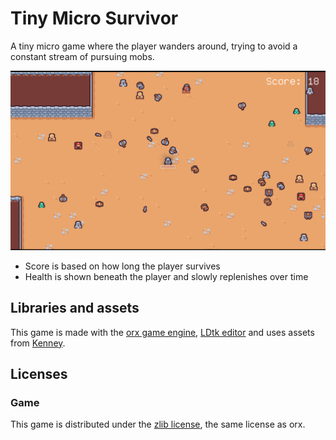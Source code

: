 # Tiny Micro Survivor

A tiny micro game where the player wanders around, trying to avoid a constant
stream of pursuing mobs.

![Screenshot showing a knight pursued by mobs](screenshot/screenshot.png)

- Score is based on how long the player survives
- Health is shown beneath the player and slowly replenishes over time

## Libraries and assets

This game is made with the [orx game engine](https://orx-project.org),
[LDtk editor](https://ldtk.io) and uses assets from [Kenney](https://kenney.nl).

## Licenses

### Game

This game is distributed under the [zlib license](LICENSE), the same license as
orx.
